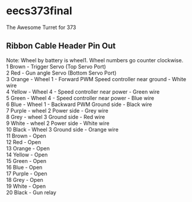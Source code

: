 eecs373final
============

The Awesome Turret for 373

Ribbon Cable Header Pin Out
--------------
Note: Wheel by battery is wheel1. Wheel numbers go counter clockwise.  
1 Brown   - Trigger Servo (Top Servo Port)  
2 Red     - Gun angle Servo (Bottom Servo Port)   
3 Orange  - Wheel 1 - Forward PWM          Speed controller near ground - White wire   
4 Yellow  - Wheel 4 -                      Speed controller near power  - Green wire   
5 Green   - Wheel 4 -                      Speed controller near power  - Blue wire  
6 Blue    - Wheel 1 - Backward PWM         Ground side                  - Black wire  
7 Purple  - wheel 2                        Power side                   - Grey wire  
8 Grey    - wheel 3                        Ground side                  - Red wire  
9 White   - wheel 2                        Power side                   - White wire   
10 Black  - Wheel 3                        Ground side                  - Orange wire  
11 Brown  - Open  
12 Red    - Open  
13 Orange - Open  
14 Yellow - Open  
15 Green  - Open  
16 Blue   - Open  
17 Purple - Open  
18 Grey   - Open  
19 White  - Open  
20 Black  - Gun relay  
 
          